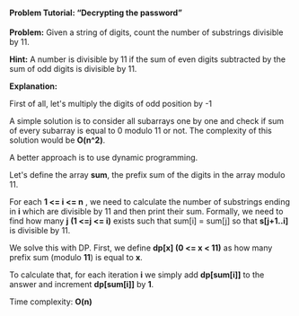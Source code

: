 #### Problem Tutorial: “Decrypting the password”

**Problem:** Given a string of digits, count the number of substrings divisible by 11.

**Hint:** A number is divisible by 11 if the sum of even digits subtracted by the sum of odd digits is divisible by 11.

**Explanation:**  

First of all, let's multiply the digits of odd position by -1

A simple solution is to consider all subarrays one by one and check if sum of every subarray is equal to 0 modulo 11 or not. The complexity of this solution would be **O(n^2)**. 

A better approach is to use dynamic programming.

Let's define the array **sum**, the prefix sum of the digits in the array modulo 11.

For each **1 <= i <= n** , we need to calculate the number of substrings ending in **i** which are divisible by 11 and then print their sum. Formally, we need to find how many **j** **(1 <=j <= i)** exists such that sum[i]  = sum[j] so that **s[j+1..i]** is divisible by 11. 

We solve this with DP. First, we define **dp[x] (0 <= x < 11)** as how many prefix sum (modulo **11**) is equal to **x**.	

To calculate that, for each iteration **i** we simply add **dp[sum[i]]** to the answer and increment **dp[sum[i]]** by **1**.

Time complexity: **O(n)** 
